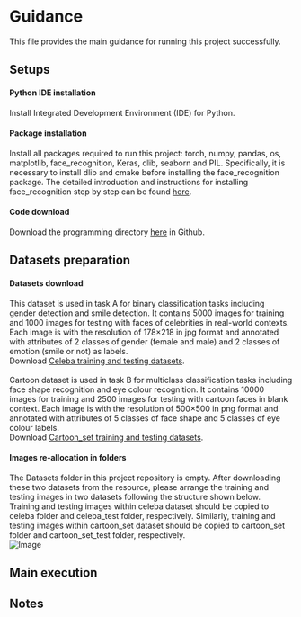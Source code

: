 # Guidance

This file provides the main guidance for running this project successfully.

## Setups

#### Python IDE installation
Install Integrated Development Environment (IDE) for Python.
#### Package installation
Install all packages required to run this project: torch, numpy, pandas, os, matplotlib, face_recognition, Keras, dlib, seaborn and PIL. Specifically, it is necessary to install dlib and cmake before installing the face_recognition package. The detailed introduction and instructions for installing face_recognition step by step can be found [here](https://github.com/ageitgey/face_recognition).
#### Code download
Download the programming directory [here](https://github.com/zciccs3/-zciccs3-AMLS_assignment22_23) in Github.

## Datasets preparation

#### Datasets download
This dataset is used in task A for binary classification tasks including gender detection and smile detection. It contains 5000 images for training and 1000 images for testing with faces of celebrities in real-world contexts. Each image is with the resolution of 178×218 in jpg format and annotated with attributes of 2 classes of gender (female and male) and 2 classes of emotion (smile or not) as labels. <br/>
Download [Celeba training and testing datasets](https://bit.ly/dataset_AMLS_22-23). <br/><br/>
Cartoon dataset is used in task B for multiclass classification tasks including face shape recognition and eye colour recognition. It contains 10000 images for training and 2500 images for testing with cartoon faces in blank context. Each image is with the resolution of 500×500 in png format and annotated with attributes of 5 classes of face shape and 5 classes of eye colour labels. <br/>
Download [Cartoon_set training and testing datasets](https://google.github.io/cartoonset/).

#### Images re-allocation in folders
The Datasets folder in this project repository is empty. After downloading these two datasets from the resource, please arrange the training and testing images in two datasets following the structure shown below. Training and testing images within celeba dataset should be copied to celeba folder and celeba_test folder, respectively. Similarly, training and testing images within cartoon_set dataset should be copied to cartoon_set folder and cartoon_set_test folder, respectively. <br/>
![Image](https://github.com/zciccs3/-zciccs3-AMLS_assignment22_23/blob/main/Figures/Dataset%20images%20allocation.jpg)



## Main execution

## Notes


